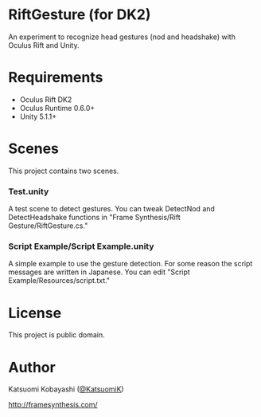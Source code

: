 RiftGesture (for DK2)
=====================
An experiment to recognize head gestures (nod and headshake) with Oculus Rift and Unity.

# Requirements

- Oculus Rift DK2
- Oculus Runtime 0.6.0+
- Unity 5.1.1+

# Scenes

This project contains two scenes.

### Test.unity

A test scene to detect gestures. You can tweak DetectNod and DetectHeadshake functions in "Frame Synthesis/Rift Gesture/RiftGesture.cs."

### Script Example/Script Example.unity

A simple example to use the gesture detection. For some reason the script messages are written in Japanese. You can edit "Script Example/Resources/script.txt."

# License

This project is public domain.

# Author

Katsuomi Kobayashi ([@KatsuomiK](https://twitter.com/KatsuomiK))

http://framesynthesis.com/


